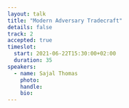 ```yaml
---
layout: talk
title: "Modern Adversary Tradecraft"
details: false
track: 2
accepted: true
timeslot:
  start: 2021-06-22T15:30:00+02:00
  duration: 35
speakers: 
  - name: Sajal Thomas
    photo: 
    handle: 
    bio: 
---
```


<!-- empty //-->
